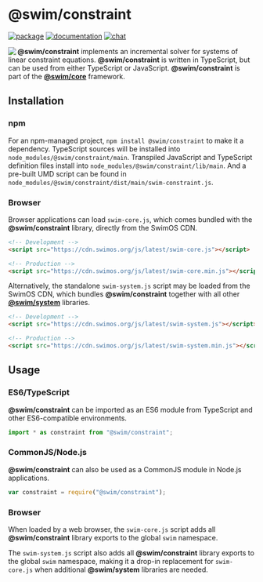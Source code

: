 # @swim/constraint

[![package](https://img.shields.io/npm/v/@swim/constraint.svg)](https://www.npmjs.com/package/@swim/constraint)
[![documentation](https://img.shields.io/badge/doc-TypeDoc-blue.svg)](https://docs.swimos.org/js/latest/modules/_swim_constraint.html)
[![chat](https://img.shields.io/badge/chat-Gitter-green.svg)](https://gitter.im/swimos/community)

<a href="https://www.swimos.org"><img src="https://docs.swimos.org/readme/marlin-blue.svg" align="left"></a>

**@swim/constraint** implements an incremental solver for systems of linear
constraint equations.  **@swim/constraint** is written in TypeScript, but can be
used from either TypeScript or JavaScript.  **@swim/constraint** is part of the
[**@swim/core**](https://github.com/swimos/swim/tree/master/swim-system-js/swim-core-js/@swim/core) framework.

## Installation

### npm

For an npm-managed project, `npm install @swim/constraint` to
make it a dependency.  TypeScript sources will be installed into
`node_modules/@swim/constraint/main`.  Transpiled JavaScript and TypeScript
definition files install into `node_modules/@swim/constraint/lib/main`.
And a pre-built UMD script can be found in
`node_modules/@swim/constraint/dist/main/swim-constraint.js`.

### Browser

Browser applications can load `swim-core.js`, which comes bundled with the
**@swim/constraint** library, directly from the SwimOS CDN.

```html
<!-- Development -->
<script src="https://cdn.swimos.org/js/latest/swim-core.js"></script>

<!-- Production -->
<script src="https://cdn.swimos.org/js/latest/swim-core.min.js"></script>
```

Alternatively, the standalone `swim-system.js` script may be loaded
from the SwimOS CDN, which bundles **@swim/constraint** together with all other
[**@swim/system**](https://github.com/swimos/swim/tree/master/swim-system-js/@swim/system)
libraries.

```html
<!-- Development -->
<script src="https://cdn.swimos.org/js/latest/swim-system.js"></script>

<!-- Production -->
<script src="https://cdn.swimos.org/js/latest/swim-system.min.js"></script>
```

## Usage

### ES6/TypeScript

**@swim/constraint** can be imported as an ES6 module from TypeScript and other
ES6-compatible environments.

```typescript
import * as constraint from "@swim/constraint";
```

### CommonJS/Node.js

**@swim/constraint** can also be used as a CommonJS module in Node.js
applications.

```javascript
var constraint = require("@swim/constraint");
```

### Browser

When loaded by a web browser, the `swim-core.js` script adds all
**@swim/constraint** library exports to the global `swim` namespace.

The `swim-system.js` script also adds all **@swim/constraint** library exports
to the global `swim` namespace, making it a drop-in replacement for
`swim-core.js` when additional **@swim/system** libraries are needed.
